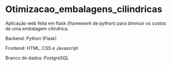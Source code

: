 # Otimizacao_embalagens_cilindricas
Aplicação web feita em flask (framework de python) para diminuir os custos de uma embalagem cilíndrica.

Backend: Python (Flask)

Frontend: HTML, CSS e Javascript

Branco de dados: PostgreSQL
